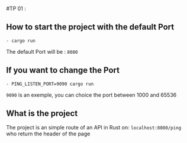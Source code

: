 #TP 01 :

## How to start the project with the default Port

    - cargo run

The default Port will be : ```8080```

## If you want to change the Port 

    - PING_LISTEN_PORT=9090 cargo run

```9090``` is an exemple, you can choice the port between 1000 and 65536

## What is the project

The project is an simple route of an API in Rust on: ```localhost:8080/ping``` who return the header of the page
